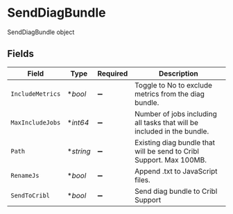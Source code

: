 # SendDiagBundle

SendDiagBundle object


## Fields

| Field                                                                   | Type                                                                    | Required                                                                | Description                                                             |
| ----------------------------------------------------------------------- | ----------------------------------------------------------------------- | ----------------------------------------------------------------------- | ----------------------------------------------------------------------- |
| `IncludeMetrics`                                                        | **bool*                                                                 | :heavy_minus_sign:                                                      | Toggle to No to exclude metrics from the diag bundle.                   |
| `MaxIncludeJobs`                                                        | **int64*                                                                | :heavy_minus_sign:                                                      | Number of jobs including all tasks that will be included in the bundle. |
| `Path`                                                                  | **string*                                                               | :heavy_minus_sign:                                                      | Existing diag bundle that will be send to Cribl Support. Max 100MB.     |
| `RenameJs`                                                              | **bool*                                                                 | :heavy_minus_sign:                                                      | Append .txt to JavaScript files.                                        |
| `SendToCribl`                                                           | **bool*                                                                 | :heavy_minus_sign:                                                      | Send diag bundle to Cribl Support                                       |